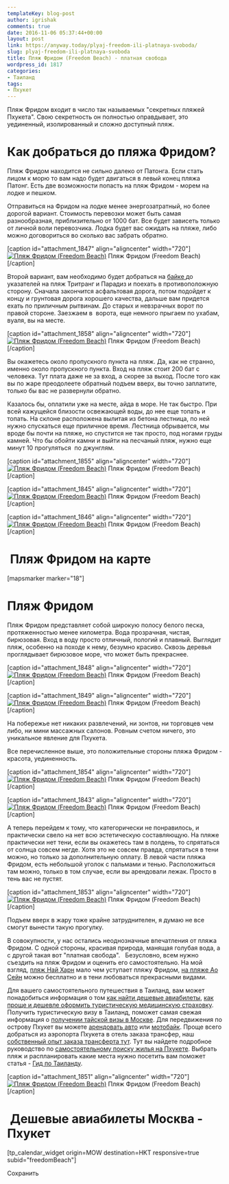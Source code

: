 ```yaml
---
templateKey: blog-post
author: igrishak
comments: true
date: 2016-11-06 05:37:44+00:00
layout: post
link: https://anyway.today/plyaj-freedom-ili-platnaya-svoboda/
slug: plyaj-freedom-ili-platnaya-svoboda
title: Пляж Фридом (Freedom Beach) - платная свобода
wordpress_id: 1817
categories:
- Таиланд
tags:
- Пхукет
---
```


Пляж Фридом входит в число так называемых "секретных пляжей Пхукета". Свою секретность он полностью оправдывает, это уединенный, изолированный и сложно доступный пляж.

<!-- more -->


# Как добраться до пляжа Фридом?




Пляж Фридом находится не сильно далеко от Патонга. Если стать лицом к морю то вам надо будет двигаться в левый конец пляжа Патонг. Есть две возможности попасть на пляж Фридом - морем на лодке и пешком.




Отправиться на Фридом на лодке менее энергозатратный, но более дорогой вариант. Стоимость перевозки может быть самая разнообразная, приблизительно от 1000 бат. Все будет зависеть только от личной воли перевозчика. Лодка будет вас ожидать на пляже, либо можно договориться во сколько вас забрать обратно.




[caption id="attachment_1847" align="aligncenter" width="720"][![Пляж Фридом (Freedom Beach)](https://anyway.today/wp-content/uploads/2016/05/IMG_2083.jpg)](https://anyway.today/wp-content/uploads/2016/05/IMG_2083.jpg) Пляж Фридом (Freedom Beach)[/caption]


Второй вариант, вам необходимо будет добраться на [байке ](https://anyway.today/arenda-baika-na-phukete/)до указателей на пляж Тритранг и Парадиз и поехать в противоположную сторону. Сначала закончится асфальтовая дорога, потом подойдет к концу и грунтовая дорога хорошего качества, дальше вам придется ехать по приличным рытвинам. До старых и невзрачных ворот по правой стороне. Заезжаем в  ворота, еще немного прыгаем по ухабам, вуаля, вы на месте.




[caption id="attachment_1858" align="aligncenter" width="720"][![Пляж Фридом (Freedom Beach)](https://anyway.today/wp-content/uploads/2016/05/IMG_2125.jpg)](https://anyway.today/wp-content/uploads/2016/05/IMG_2125.jpg) Пляж Фридом (Freedom Beach)[/caption]


Вы окажетесь около пропускного пункта на пляж. Да, как не странно, именно около пропускного пункта. Вход на пляж стоит 200 бат с человека. Тут плата даже не за вход, а скорее за выход. После того как вы по жаре преодолеете обратный подъем вверх, вы точно заплатите, только бы вас не развернули обратно.




Казалось бы, оплатили уже на месте, айда в море. Не так быстро. При всей кажущейся близости освежающей воды, до нее еще топать и топать. На склоне расположена вылитая из бетона лестница, по ней нужно спускаться еще приличное время. Лестница обрывается, мы вроде бы почти на пляже, но спустится не так просто, под ногами груды камней. Что бы обойти камни и выйти на песчаный пляж, нужно еще минут 10 прогуляться  по джунглям.




[caption id="attachment_1855" align="aligncenter" width="720"][![Пляж Фридом (Freedom Beach)](https://anyway.today/wp-content/uploads/2016/05/IMG_2117.jpg)](https://anyway.today/wp-content/uploads/2016/05/IMG_2117.jpg) Пляж Фридом (Freedom Beach)[/caption]

[caption id="attachment_1845" align="aligncenter" width="720"][![Пляж Фридом (Freedom Beach)](https://anyway.today/wp-content/uploads/2016/05/IMG_2079.jpg)](https://anyway.today/wp-content/uploads/2016/05/IMG_2079.jpg) Пляж Фридом (Freedom Beach)[/caption]

[caption id="attachment_1846" align="aligncenter" width="720"][![Пляж Фридом (Freedom Beach)](https://anyway.today/wp-content/uploads/2016/05/IMG_2081.jpg)](https://anyway.today/wp-content/uploads/2016/05/IMG_2081.jpg) Пляж Фридом (Freedom Beach)[/caption]


#  Пляж Фридом на карте


[mapsmarker marker="18"]


# Пляж Фридом




Пляж Фридом представляет собой широкую полосу белого песка, протяженностью менее километра. Вода прозрачная, чистая, бирюзовая. Вход в воду просто отличный, пологий и плавный. Выглядит пляж, особенно на походе к нему, безумно красиво. Сквозь деревья проглядывает бирюзовое море, что может быть прекраснее.




[caption id="attachment_1848" align="aligncenter" width="720"][![Пляж Фридом (Freedom Beach)](https://anyway.today/wp-content/uploads/2016/05/IMG_2088.jpg)](https://anyway.today/wp-content/uploads/2016/05/IMG_2088.jpg) Пляж Фридом (Freedom Beach)[/caption]

[caption id="attachment_1849" align="aligncenter" width="720"][![Пляж Фридом (Freedom Beach)](https://anyway.today/wp-content/uploads/2016/05/IMG_2090.jpg)](https://anyway.today/wp-content/uploads/2016/05/IMG_2090.jpg) Пляж Фридом (Freedom Beach)[/caption]


На побережье нет никаких развлечений, ни зонтов, ни торговцев чем либо, ни мини массажных салонов. Ровным счетом ничего, это уникальное явление для Пхукета.




Все перечисленное выше, это положительные стороны пляжа Фридом - красота, уединенность.




[caption id="attachment_1854" align="aligncenter" width="720"][![Пляж Фридом (Freedom Beach)](https://anyway.today/wp-content/uploads/2016/05/IMG_2105.jpg)](https://anyway.today/wp-content/uploads/2016/05/IMG_2105.jpg) Пляж Фридом (Freedom Beach)[/caption]

[caption id="attachment_1843" align="aligncenter" width="720"][![Пляж Фридом (Freedom Beach)](https://anyway.today/wp-content/uploads/2016/05/MG_2102.jpg)](https://anyway.today/wp-content/uploads/2016/05/MG_2102.jpg) Пляж Фридом (Freedom Beach)[/caption]


А теперь перейдем к тому, что категорически не понравилось, и практически свело на нет всю эстетическую составляющую. На пляже практически нет тени, если вы окажетесь там в полдень, то спрятаться от солнца совсем негде. Хотя это не совсем правда, спрятаться в тени можно, но только за дополнительную оплату. В левой части пляжа Фридом, есть небольшой уголок с пальмами и тенью. Расположиться там можно, только в том случае, если вы арендовали лежак. Просто в тень вас не пустят.




[caption id="attachment_1853" align="aligncenter" width="720"][![Пляж Фридом (Freedom Beach)](https://anyway.today/wp-content/uploads/2016/05/IMG_2104.jpg)](https://anyway.today/wp-content/uploads/2016/05/IMG_2104.jpg) Пляж Фридом (Freedom Beach)[/caption]


Подъем вверх в жару тоже крайне затруднителен, я думаю не все смогут вынести такую прогулку.




В совокупности, у нас остались неоднозначные впечатления от пляжа Фридом. С одной стороны, красивая природа, манящая голубая вода, а с другой такая вот "платная свобода".   Безусловно, всем нужно съездить на пляж Фридом и оценить его самостоятельно. На мой взгляд, [пляж Най Харн](https://anyway.today/plyaj-nai-harn-odin-iz-luchih-plyajea-phuketa/) мало чем уступает пляжу Фридом, [на пляже Ао Сейн](https://anyway.today/plyaj-ao-sein-ukromnoe-mesto-na-phukete/) можно бесплатно и в тени любоваться прекрасными видами.





Для вашего самостоятельного путешествия в Таиланд, вам может понадобиться информация о том [как найти дешевые авиабилеты](https://anyway.today/kak-naiti-deshevie-aviabileti/), [как проще и дешевле оформить туристическую медицинскую страховку](https://anyway.today/zachem-nujna-turisticheskaya-medizinskay-strahovka/). Получить туристическую визу в Таиланд, поможет самая свежая информация о [получении тайской визы в Москве](https://anyway.today/nujna-li-visa-v-tailand-v-dlya-rossiyan/). Для передвижения по острову Пхукет вы можете [арендовать авто](https://anyway.today/arenda-avto-na-phukete/) или [мотобайк](https://anyway.today/arenda-baika-na-phukete/). Проще всего добраться из аэропорта Пхукета в отель заказа трансфер, наш [собственный опыт заказа трансферта тут](https://anyway.today/transfer-iz-aeroporta-phuketa/). Тут вы найдете подробное руководство по [самостоятельному поиску жилья на Пхукете](https://anyway.today/samostoyatelnii-poisk-i-arendanedorogogo-jiliya-na-phukete/). Выбрать пляж и распланировать какие места нужно посетить вам поможет статья - [Гид по Таиланду](https://anyway.today/gid-po-tailandu/).



[caption id="attachment_1851" align="aligncenter" width="720"][![Пляж Фридом (Freedom Beach)](https://anyway.today/wp-content/uploads/2016/05/IMG_2098.jpg)](https://anyway.today/wp-content/uploads/2016/05/IMG_2098.jpg) Пляж Фридом (Freedom Beach)[/caption]


#  Дешевые авиабилеты Москва - Пхукет


[tp_calendar_widget origin=MOW destination=HKT responsive=true subid="freedomBeach"]

Сохранить
